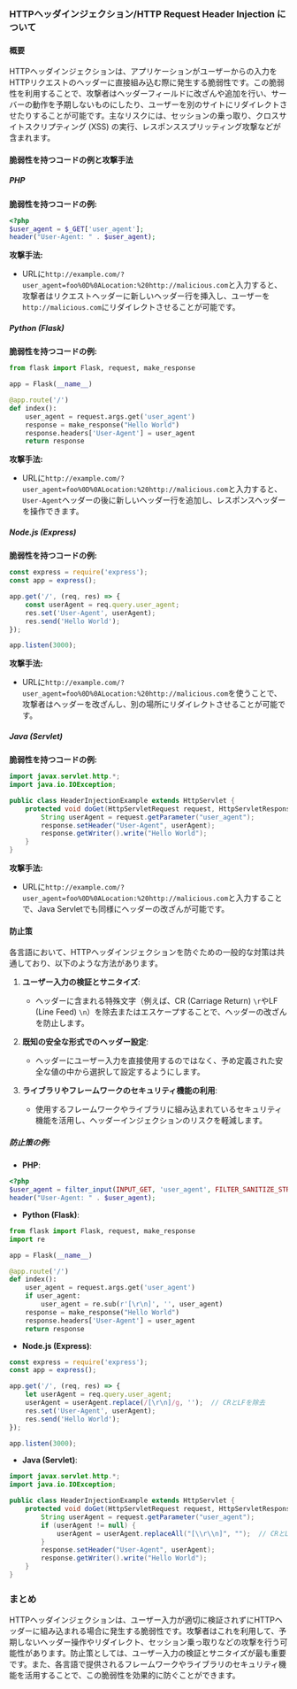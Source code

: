 ### HTTPヘッダインジェクション/HTTP Request Header Injection について

#### 概要
HTTPヘッダインジェクションは、アプリケーションがユーザーからの入力をHTTPリクエストのヘッダーに直接組み込む際に発生する脆弱性です。この脆弱性を利用することで、攻撃者はヘッダーフィールドに改ざんや追加を行い、サーバーの動作を予期しないものにしたり、ユーザーを別のサイトにリダイレクトさせたりすることが可能です。主なリスクには、セッションの乗っ取り、クロスサイトスクリプティング (XSS) の実行、レスポンススプリッティング攻撃などが含まれます。

#### 脆弱性を持つコードの例と攻撃手法

##### PHP
**脆弱性を持つコードの例:**
```php
<?php
$user_agent = $_GET['user_agent'];
header("User-Agent: " . $user_agent);
```
**攻撃手法:**
- URLに`http://example.com/?user_agent=foo%0D%0ALocation:%20http://malicious.com`と入力すると、攻撃者はリクエストヘッダーに新しいヘッダー行を挿入し、ユーザーを`http://malicious.com`にリダイレクトさせることが可能です。

##### Python (Flask)
**脆弱性を持つコードの例:**
```python
from flask import Flask, request, make_response

app = Flask(__name__)

@app.route('/')
def index():
    user_agent = request.args.get('user_agent')
    response = make_response("Hello World")
    response.headers['User-Agent'] = user_agent
    return response
```
**攻撃手法:**
- URLに`http://example.com/?user_agent=foo%0D%0ALocation:%20http://malicious.com`と入力すると、`User-Agent`ヘッダーの後に新しいヘッダー行を追加し、レスポンスヘッダーを操作できます。

##### Node.js (Express)
**脆弱性を持つコードの例:**
```javascript
const express = require('express');
const app = express();

app.get('/', (req, res) => {
    const userAgent = req.query.user_agent;
    res.set('User-Agent', userAgent);
    res.send('Hello World');
});

app.listen(3000);
```
**攻撃手法:**
- URLに`http://example.com/?user_agent=foo%0D%0ALocation:%20http://malicious.com`を使うことで、攻撃者はヘッダーを改ざんし、別の場所にリダイレクトさせることが可能です。

##### Java (Servlet)
**脆弱性を持つコードの例:**
```java
import javax.servlet.http.*;
import java.io.IOException;

public class HeaderInjectionExample extends HttpServlet {
    protected void doGet(HttpServletRequest request, HttpServletResponse response) throws IOException {
        String userAgent = request.getParameter("user_agent");
        response.setHeader("User-Agent", userAgent);
        response.getWriter().write("Hello World");
    }
}
```
**攻撃手法:**
- URLに`http://example.com/?user_agent=foo%0D%0ALocation:%20http://malicious.com`と入力することで、Java Servletでも同様にヘッダーの改ざんが可能です。

#### 防止策
各言語において、HTTPヘッダインジェクションを防ぐための一般的な対策は共通しており、以下のような方法があります。

1. **ユーザー入力の検証とサニタイズ**:
   - ヘッダーに含まれる特殊文字（例えば、CR (Carriage Return) `\r`やLF (Line Feed) `\n`）を除去またはエスケープすることで、ヘッダーの改ざんを防止します。
   
2. **既知の安全な形式でのヘッダー設定**:
   - ヘッダーにユーザー入力を直接使用するのではなく、予め定義された安全な値の中から選択して設定するようにします。

3. **ライブラリやフレームワークのセキュリティ機能の利用**:
   - 使用するフレームワークやライブラリに組み込まれているセキュリティ機能を活用し、ヘッダーインジェクションのリスクを軽減します。

##### 防止策の例:

- **PHP**:
```php
<?php
$user_agent = filter_input(INPUT_GET, 'user_agent', FILTER_SANITIZE_STRING);
header("User-Agent: " . $user_agent);
```

- **Python (Flask)**:
```python
from flask import Flask, request, make_response
import re

app = Flask(__name__)

@app.route('/')
def index():
    user_agent = request.args.get('user_agent')
    if user_agent:
        user_agent = re.sub(r'[\r\n]', '', user_agent)
    response = make_response("Hello World")
    response.headers['User-Agent'] = user_agent
    return response
```

- **Node.js (Express)**:
```javascript
const express = require('express');
const app = express();

app.get('/', (req, res) => {
    let userAgent = req.query.user_agent;
    userAgent = userAgent.replace(/[\r\n]/g, '');  // CRとLFを除去
    res.set('User-Agent', userAgent);
    res.send('Hello World');
});

app.listen(3000);
```

- **Java (Servlet)**:
```java
import javax.servlet.http.*;
import java.io.IOException;

public class HeaderInjectionExample extends HttpServlet {
    protected void doGet(HttpServletRequest request, HttpServletResponse response) throws IOException {
        String userAgent = request.getParameter("user_agent");
        if (userAgent != null) {
            userAgent = userAgent.replaceAll("[\\r\\n]", "");  // CRとLFを除去
        }
        response.setHeader("User-Agent", userAgent);
        response.getWriter().write("Hello World");
    }
}
```

### まとめ
HTTPヘッダインジェクションは、ユーザー入力が適切に検証されずにHTTPヘッダーに組み込まれる場合に発生する脆弱性です。攻撃者はこれを利用して、予期しないヘッダー操作やリダイレクト、セッション乗っ取りなどの攻撃を行う可能性があります。防止策としては、ユーザー入力の検証とサニタイズが最も重要です。また、各言語で提供されるフレームワークやライブラリのセキュリティ機能を活用することで、この脆弱性を効果的に防ぐことができます。